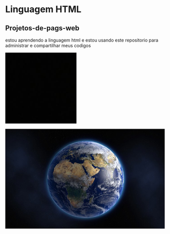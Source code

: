 # Linguagem HTML
## Projetos-de-pags-web
estou aprendendo a linguagem html e estou usando este repositorio para administrar e compartilhar meus codigos

![Tela preta](https://github.com/guilhermejorge415/Projetos-de-pags-web/blob/master/tela%20preta.jpg)

![Imagem terra](https://github.com/guilhermejorge415/Projetos-de-pags-web/blob/master/thumb2-4k-earth-from-space-stars-galaxy-planet.jpg)
